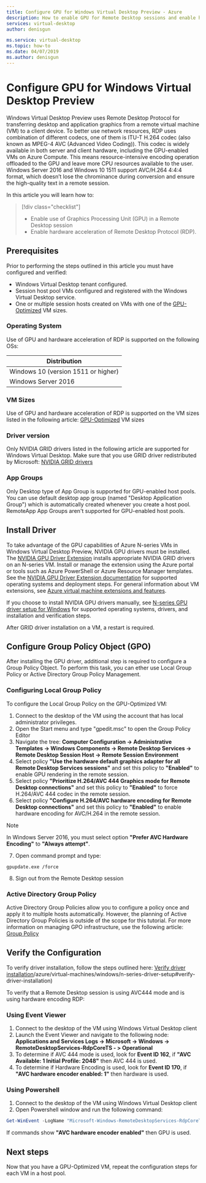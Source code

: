 ```yaml
---
title: Configure GPU for Windows Virtual Desktop Preview - Azure
description: How to enable GPU for Remote Desktop sessions and enable hardware encoding of RDP in Windows Virtual Desktop preview master.
services: virtual-desktop
author: denisgun

ms.service: virtual-desktop
ms.topic: how-to
ms.date: 04/07/2019
ms.author: denisgun
---
```


# Configure GPU for Windows Virtual Desktop Preview

Windows Virtual Desktop Preview uses Remote Desktop Protocol for transferring desktop and application graphics from a remote virtual machine (VM) to a client device. To better use network resources, RDP uses combination of different codecs, one of them is ITU-T H.264 codec (also known as MPEG-4 AVC (Advanced Video Coding)). This codec is widely available in both server and client hardware, including the GPU-enabled VMs on Azure Compute. This means resource-intensive encoding operation offloaded to the GPU and leave more CPU resources available to the user.
Windows Server 2016 and Windows 10 1511 support AVC/H.264 4:4:4 format, which doesn’t lose the chrominance during conversion and ensure the high-quality text in a remote session.

In this article you will learn how to:

> [!div class="checklist"]
> * Enable use of Graphics Processing Unit (GPU) in a Remote Desktop session
> * Enable hardware acceleration of Remote Desktop Protocol (RDP).

## Prerequisites
Prior to performing the steps outlined in this article you must have configured and verified:

- Windows Virtual Desktop tenant configured.
- Session host pool VMs configured and registered with the Windows Virtual Desktop service.
- One or multiple session hosts created on VMs with one of the [GPU-Optimized](/azure/virtual-machines/windows/sizes-gpu) VM sizes.

### Operating System

Use of GPU and hardware acceleration of RDP is supported on the following OSs:

| Distribution |
|---|
| Windows 10 (version 1511 or higher)|
| Windows Server 2016 |

### VM Sizes
Use of GPU and hardware acceleration of RDP is supported on the VM sizes listed in the following article:
[GPU-Optimized](/azure/virtual-machines/windows/sizes-gpu) VM sizes

### Driver version

Only NVIDIA GRID drivers listed in the following article are supported for Windows Virtual Desktop. Make sure that you use GRID driver redistributed by Microsoft:
[NVIDIA GRID drivers](/azure/virtual-machines/windows/n-series-driver-setup#nvidia-grid-drivers)

### App Groups
Only Desktop type of App Group is supported for GPU-enabled host pools. You can use default desktop app group (named "Desktop Application Group") which is automatically created whenever you create a host pool.
RemoteApp App Groups aren't supported for GPU-enabled host pools.

## Install Driver

To take advantage of the GPU capabilities of Azure N-series VMs in Windows Virtual Desktop Preview, NVIDIA GPU drivers must be installed. The [NVIDIA GPU Driver Extension](/azure/virtual-machines/extensions/hpccompute-gpu-windows) installs appropriate NVIDIA GRID drivers on an N-series VM. Install or manage the extension using the Azure portal or tools such as Azure PowerShell or Azure Resource Manager templates. See the [NVIDIA GPU Driver Extension documentation](/azure/virtual-machines/extensions/hpccompute-gpu-windows) for supported operating systems and deployment steps. For general information about VM extensions, see [Azure virtual machine extensions and features](/azure/virtual-machines/extensions/overview).

If you choose to install NVIDIA GPU drivers manually, see [N-series GPU driver setup for Windows](/azure/virtual-machines/windows/n-series-driver-setup) for supported operating systems, drivers, and installation and verification steps.

After GRID driver installation on a VM, a restart is required.

## Configure Group Policy Object (GPO)

After installing the GPU driver, additional step is required to configure a Group Policy Object. To perform this task, you can ether use  Local Group Policy or Active Directory Group Policy Management.

### Configuring Local Group Policy

To configure the Local Group Policy on the GPU-Optimized VM:

1. Connect to the desktop of the VM using the account that has local administrator privileges.
2. Open the Start menu and type "gpedit.msc" to open the Group Policy Editor
3. Navigate the tree: **Computer Configuration -> Administrative Templates -> Windows Components -> Remote Desktop Services -> Remote Desktop Session Host -> Remote Session Environment**
4. Select policy **"Use the hardware default graphics adapter for all Remote Desktop Services sessions"** and set this policy to **"Enabled"** to enable GPU rendering in the remote session.
5. Select policy **"Prioritize H.264/AVC 444 Graphics mode for Remote Desktop connections"** and set this policy to **"Enabled"** to force H.264/AVC 444 codec in the remote session.
6. Select policy **"Configure H.264/AVC hardware encoding for Remote Desktop connections"** and set this policy to **"Enabled"** to enable hardware encoding for AVC/H.264 in the remote session. 

>[!NOTE]
>In Windows Server 2016, you must select option **"Prefer AVC Hardware Encoding"** to **"Always attempt"**.

7. Open command prompt and type:

```batch
gpupdate.exe /force
```

8. Sign out from the Remote Desktop session

### Active Directory Group Policy

Active Directory Group Policies allow you to configure a policy once and apply it to multiple hosts automatically. However, the planning of Active Directory Group Policies is outside of the scope for this tutorial. For more information on managing GPO infrastructure, use the following article: [Group Policy](https://docs.microsoft.com/en-us/previous-versions/windows/it-pro/windows-server-2012-R2-and-2012/hh831791(v%3dws.11))

## Verify the Configuration

To verify driver installation, follow the steps outlined here: [Verify driver installation](https://docs.microsoft.com/en-us)/azure/virtual-machines/windows/n-series-driver-setup#verify-driver-installation)

To verify that a Remote Desktop session is using AVC444 mode and is using hardware encoding RDP:

### Using Event Viewer

1. Connect to the desktop of the VM using Windows Virtual Desktop client
2. Launch the Event Viewer and navigate to the following node: **Applications and Services Logs -> Microsoft -> Windows -> RemoteDesktopServices-RdpCoreTS - > Operational**
3. To determine if AVC 444 mode is used, look for **Event ID 162**, if **"AVC Available: 1 Initial Profile: 2048"** then AVC 444 is used.
4. To determine if Hardware Encoding is used, look for **Event ID 170**, if **"AVC hardware encoder enabled: 1"** then hardware is used.

### Using Powershell

1. Connect to the desktop of the VM using Windows Virtual Desktop client
2. Open Powershell window and run the following command:

```powershell
Get-WinEvent -LogName "Microsoft-Windows-RemoteDesktopServices-RdpCoreTS/Operational" -FilterXPath "*/System/EventID=170 and */EventData/Data[@Name='IsHardwareEncode']=1" -MaxEvents 1|Select-Object -Property TimeCreated,Message|fl
```

If commands show **"AVC hardware encoder enabled"** then GPU is used.

## Next steps

Now that you have a GPU-Optimized VM, repeat the configuration steps for each VM in a host pool.